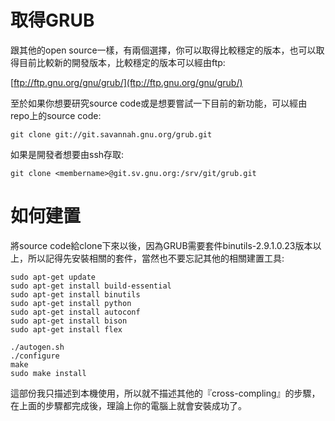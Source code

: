 # 取得GRUB

跟其他的open source一樣，有兩個選擇，你可以取得比較穩定的版本，也可以取得目前比較新的開發版本，比較穩定的版本可以經由ftp:

[ftp://ftp.gnu.org/gnu/grub/](ftp://ftp.gnu.org/gnu/grub/)

至於如果你想要研究source code或是想要嘗試一下目前的新功能，可以經由repo上的source code:

```
git clone git://git.savannah.gnu.org/grub.git
```

如果是開發者想要由ssh存取:

```
git clone <membername>@git.sv.gnu.org:/srv/git/grub.git
```

# 如何建置

將source code給clone下來以後，因為GRUB需要套件binutils-2.9.1.0.23版本以上，所以記得先安裝相關的套件，當然也不要忘記其他的相關建置工具:

```
sudo apt-get update
sudo apt-get install build-essential
sudo apt-get install binutils
sudo apt-get install python
sudo apt-get install autoconf
sudo apt-get install bison
sudo apt-get install flex

./autogen.sh
./configure
make
sudo make install
```
這部份我只描述到本機使用，所以就不描述其他的『cross-compling』的步驟，在上面的步驟都完成後，理論上你的電腦上就會安裝成功了。
